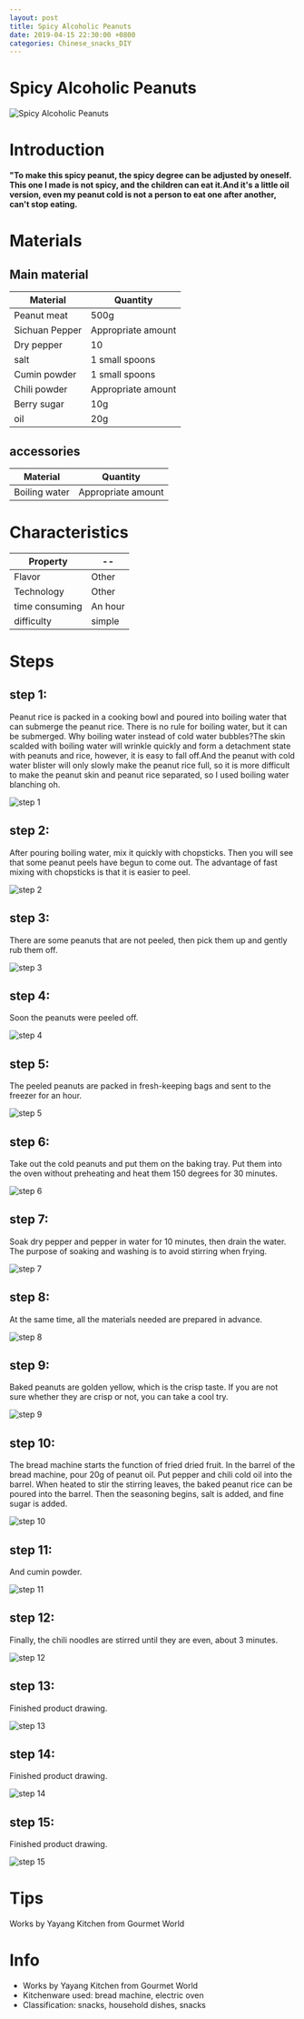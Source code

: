 ```yaml
---
layout: post
title: Spicy Alcoholic Peanuts
date: 2019-04-15 22:30:00 +0800
categories: Chinese_snacks_DIY
---
```


# Spicy Alcoholic Peanuts

![Spicy Alcoholic Peanuts]({{site.baseurl}}/img/406131/406131.jpg)

# Introduction

**"To make this spicy peanut, the spicy degree can be adjusted by oneself. This one I made is not spicy, and the children can eat it.And it's a little oil version, even my peanut cold is not a person to eat one after another, can't stop eating.**

# Materials


## Main material

Material|Quantity
--|--
Peanut meat|500g
Sichuan Pepper|Appropriate amount
Dry pepper|10
salt|1 small spoons
Cumin powder|1 small spoons
Chili powder|Appropriate amount
Berry sugar|10g
oil|20g

## accessories

Material|Quantity
--|--
Boiling water|Appropriate amount

# Characteristics

Property|--
--|--
Flavor|Other
Technology|Other
time consuming|An hour
difficulty|simple

# Steps

## step 1:

Peanut rice is packed in a cooking bowl and poured into boiling water that can submerge the peanut rice. There is no rule for boiling water, but it can be submerged. Why boiling water instead of cold water bubbles?The skin scalded with boiling water will wrinkle quickly and form a detachment state with peanuts and rice, however, it is easy to fall off.And the peanut with cold water blister will only slowly make the peanut rice full, so it is more difficult to make the peanut skin and peanut rice separated, so I used boiling water blanching oh.

![step 1]({{site.baseurl}}/img/406131/1.jpg)

## step 2:

After pouring boiling water, mix it quickly with chopsticks. Then you will see that some peanut peels have begun to come out. The advantage of fast mixing with chopsticks is that it is easier to peel.

![step 2]({{site.baseurl}}/img/406131/2.jpg)

## step 3:

There are some peanuts that are not peeled, then pick them up and gently rub them off.

![step 3]({{site.baseurl}}/img/406131/3.jpg)

## step 4:

Soon the peanuts were peeled off.

![step 4]({{site.baseurl}}/img/406131/4.jpg)

## step 5:

The peeled peanuts are packed in fresh-keeping bags and sent to the freezer for an hour.

![step 5]({{site.baseurl}}/img/406131/5.jpg)

## step 6:

Take out the cold peanuts and put them on the baking tray. Put them into the oven without preheating and heat them 150 degrees for 30 minutes.

![step 6]({{site.baseurl}}/img/406131/6.jpg)

## step 7:

Soak dry pepper and pepper in water for 10 minutes, then drain the water. The purpose of soaking and washing is to avoid stirring when frying.

![step 7]({{site.baseurl}}/img/406131/7.jpg)

## step 8:

At the same time, all the materials needed are prepared in advance.

![step 8]({{site.baseurl}}/img/406131/8.jpg)

## step 9:

Baked peanuts are golden yellow, which is the crisp taste. If you are not sure whether they are crisp or not, you can take a cool try.

![step 9]({{site.baseurl}}/img/406131/9.jpg)

## step 10:

The bread machine starts the function of fried dried fruit. In the barrel of the bread machine, pour 20g of peanut oil. Put pepper and chili cold oil into the barrel. When heated to stir the stirring leaves, the baked peanut rice can be poured into the barrel. Then the seasoning begins, salt is added, and fine sugar is added.

![step 10]({{site.baseurl}}/img/406131/10.jpg)

## step 11:

And cumin powder.

![step 11]({{site.baseurl}}/img/406131/11.jpg)

## step 12:

Finally, the chili noodles are stirred until they are even, about 3 minutes.

![step 12]({{site.baseurl}}/img/406131/12.jpg)

## step 13:

Finished product drawing.

![step 13]({{site.baseurl}}/img/406131/13.jpg)

## step 14:

Finished product drawing.

![step 14]({{site.baseurl}}/img/406131/14.jpg)

## step 15:

Finished product drawing.

![step 15]({{site.baseurl}}/img/406131/15.jpg)

# Tips

Works by Yayang Kitchen from Gourmet World

# Info

- Works by Yayang Kitchen from Gourmet World
- Kitchenware used: bread machine, electric oven
- Classification: snacks, household dishes, snacks
